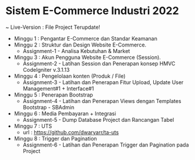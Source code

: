 # Sistem E-Commerce Industri 2022
~ Live-Version : File Project Terupdate!

- Minggu 1 : Pengantar E-Commerce dan Standar Keamanan
- Minggu 2 : Struktur dan Design Website E-Commerce.
  - Assignment-1 - Analisa Kebutuhan & Market
- Minggu 3 : Akun Pengguna Website E-Commerce (Session).
  - Assignment-2 - Latihan Session dan Penerapan konsep HMVC CodeIgniter v.3.1.13
- Minggu 4 : Pengelolaan konten (Produk / File)
  - Assignment-3 - Latihan dan Penerapan Fitur Upload, Update User Management#1 + Interface#1
- Minggu 5 : Penerapan Bootstrap
  - Assignment-4 - Latihan dan Penerapan Views dengan Templates Bootstrap - SBAdmin
- Minggu 6 : Media Pembayaran + Integrasi
  - Assignment-5 - Dump Database Project dan Rancangan Tabel
- Minggu 7 : UTS
  - url : https://github.com/dwaryarr/ta-uts
- Minggu 8 : Trigger dan Pagination
  - Assignment-6 - Latihan dan Penerapan Trigger dan Pagination pada Project
